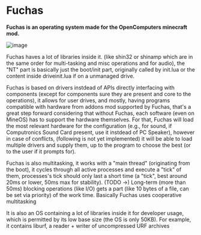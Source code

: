 # Fuchas
**Fuchas is an operating system made for the OpenComputers minecraft mod.**

![image](http://gamexmc.000webhostapp.com/misc/fuchas.png)

Fuchas haves a lot of libraries inside it. (like shin32 or shinamp which are in the same order for multi-tasking and misc operations and for audio), the "NT" part is basically just the boot/init part, originally called by init.lua or the content inside driveinit.lua if on a unmanaged drive.

Fuchas is based on drivers instdead of APIs directly interfacing with components (except for components sure they are present and core to the operations), it allows for user drives, and mostly, having programs compatible with hardware from addons mod supported by Fuchas, that's a great step forward considering that without Fuchas, each software (even on MineOS) has to support the hardware themselves. For that, Fuchas will load the most relevant hardware for the configuration (e.g., for sound, if Computronics Sound Card present, use it instdead of PC Speaker), however in case of conflicts, (following is not yet implemented) it will be able to load multiple drivers and supply them, up to the program to choose the best (or to the user if it prompts for).

Fuchas is also multitasking, it works with a "main thread" (originating from the boot), it cycles through all active processes and execute a "tick" of them, processes's tick should only last a short time (a "tick", best around 20ms or lower, 50ms max for stability). (TODO ->) Long-term (more than 50ms) blocking operations (like I/O) gets a part (like 10 bytes of a file, can be set via priority) of the work time. Basically Fuchas uses cooperative multitasking

It is also an OS containing a lot of libraries inside it for developer usage, which is permitted by its low base size (the OS is only 50KB). For example, it contains liburf, a reader + writer of uncompressed URF archives

